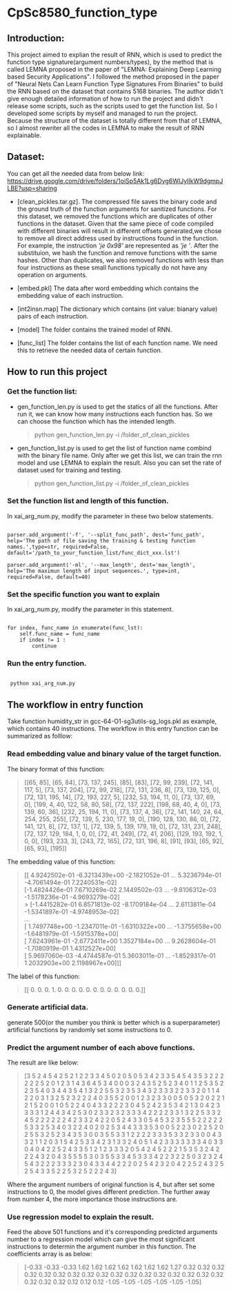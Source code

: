 # CpSc8580_function_type

## Introduction:

This project aimed to explian the result of RNN, which is used to predict the
function type signature(argument numbers/types), by the method that is called
LEMNA proposed in the paper of
"LEMNA: Explaining Deep Learning based Security Applications".
I followed the method proposed in the paper of "Neural Nets Can Learn Function Type Signatures From Binaries"
to build the RNN based on the dataset that contains 5168 binaries. The author
didn't give enough detailed information of how to run the project and didn't release some
scripts, such as the scripts used to get the function list.
So I developed some scripts by myself and managed to run the project. <br />
Because the structure of the dataset is totally different from that of LEMNA, so
I almost rewriter all the codes in LEMNA to make the result of RNN explainable.

## Dataset:

You can get all the needed data from below link:
https://drive.google.com/drive/folders/1oiSp5Ak1Lg6Dyg6WIJylIkW9dgmpJLBE?usp=sharing

- [clean_pickles.tar.gz]. The compressed file saves the binary code and the ground truth of the function arguments for sanitized functions. For this dataset, we removed the functions which are duplicates of other functions in the dataset. Given that the same piece of code compiled with different binaries will result in different offsets generated,we chose to remove all direct address used by instructions found in the function. For example, the instruction _'je 0x98'_ are represented as _'je '_. After the substituion, we hash the function and remove functions with the same hashes. Other than duplicates, we also removed functions with less than four instructions as these small functions typically do not have any operation on arguments.

- [embed.pkl] The data after word embedding which contains the embedding value
  of each instruction.

- [int2insn.map] The dictionary which contains (int value: bianary value) pairs
  of each instruction.

- [model] The folder contains the trained model of RNN.

- [func_list] The folder contains the list of each function name. We need this
  to retrieve the needed data of certain function.

## How to run this project

### Get the function list:

- gen_function_len.py is used to get the statics of all the functions. After
  run it, we can know how many instructions each function has. So we can choose
  the function which has the intended length.<br />

  > python gen_function_len.py -i /folder_of_clean_pickles

  <!-- > python gen_function_len.py -i /Users/tarus/OnlyInMac/dataset/eklavya/clean_pickles -->

- gen_function_list.py is used to get the list of function name combind with
  the binary file name. Only after we get this list, we can train the rnn model
  and use LEMNA to explain the result.
  Also you can set the rate of dataset used for training and testing.<br />
  > python gen_function_list.py -i /folder_of_clean_pickles
  <!-- > python gen_function_list.py -i /Users/tarus/OnlyInMac/dataset/eklavya/clean_pickles -->

### Set the function list and length of this function.

In xai_arg_num.py, modify the parameter in these two below statements.

<pre><code>
parser.add_argument('-f', '--split_func_path', dest='func_path', help='The path of file saving the training & testing function names.',type=str, required=False, default='/path_to_your_function_list/func_dict_xxx.lst')

parser.add_argument('-ml', '--max_length', dest='max_length', help='The maximun length of input sequences.', type=int, required=False, default=40)
</code></pre>

### Set the specific function you want to explain

In xai_arg_num.py, modify the parameter in this statement.

<pre><code>
for index, func_name in enumerate(func_lst):
    self.func_name = func_name
    if index != 1 :
        continue
</code></pre>

### Run the entry function.

<pre><code>
 python xai_arg_num.py
</code></pre>

## The workflow in entry function

Take function humidity_str in gcc-64-O1-sg3utils-sg_logs.pkl as example, which
contains 40 instructions.
The workflow in this entry function can be summarized as folllow:

### Read embedding value and binary value of the target function.

The binary format of this function:

> [[65, 85], [65, 84], [73, 137, 245], [85], [83], [72, 99, 239], [72, 141, 117, 5], [73, 137, 204], [72, 99, 218], [72, 131, 236, 8], [73, 139, 125, 0], [72, 131, 195, 14], [72, 193, 227, 5], [232, 53, 194, 11, 0], [73, 137, 69, 0], [199, 4, 40, 122, 58, 80, 58], [72, 137, 222], [198, 68, 40, 4, 0], [73, 139, 60, 36], [232, 25, 194, 11, 0], [73, 137, 4, 36], [72, 141, 140, 24, 64, 254, 255, 255], [72, 139, 5, 230, 177, 19, 0], [190, 128, 130, 86, 0], [72, 141, 121, 8], [72, 137, 1], [72, 139, 5, 139, 179, 19, 0], [72, 131, 231, 248], [72, 137, 129, 184, 1, 0, 0], [72, 41, 249], [72, 41, 206], [129, 193, 192, 1, 0, 0], [193, 233, 3], [243, 72, 165], [72, 131, 196, 8], [91], [93], [65, 92], [65, 93], [195]]

The embedding value of this function:

> [[ 4.9242502e-01 -6.3213439e+00 -2.1821052e-01 ... 5.3236794e-01 -4.7061494e-01 7.2240531e-02] <br /> [-1.4824426e-01 7.6710269e-02 2.1449502e-03 ... -9.8106312e-03 -1.5178236e-01 -4.9693279e-02]<br /> > [-1.4415282e-01 6.8571813e-02 -8.1709184e-04 ... 2.6113811e-04 -1.5341897e-01 -4.9748953e-02] <br />
> ...<br /> [ 1.7497748e+00 -1.2347011e-01 -1.6310322e+00 ... -1.3755658e+00 -1.6481979e-01 -1.5915378e+00]<br /> [ 7.6243961e-01 -2.6772411e+00 1.3527184e+00 ... 9.2628604e-01 -1.7080919e-01 1.4312527e+00] <br /> [ 5.9697060e-03 -4.4744587e-01 5.3603011e-01 ... -1.8529317e-01 1.2032903e+00 2.1198967e+00]]]

The label of this function:

> [[ 0. 0. 0. 1. 0. 0. 0. 0. 0. 0. 0. 0. 0. 0. 0. 0.]]

### Generate artificial data.

generate 500(or the number you think is better which is a superparameter) artificial functions by randomly set some instructions to 0.

### Predict the argument number of each above functions.

The result are like below:

> [3 5 2 4 5 4 2 5 2 1 2 2 3 3 4 5 0 2 0 5 0 5 3 4 2 3 3 5 4 5 4 3 5 3 2 2 2 2 2 2 5 2 0 1 2 3 1 4 3 6 4 5 3 4 0 0 0 3 2 4 3 5 2 5 2 3 4 0 1 1 2 5 3 5 2 2 3 5 4 0 3 4 4 3 5 4 1 3 2 2 5 5 3 2 3 5 3 4 3 2 3 3 3 2 2 3 3 2 0 1 1 4 2 2 0 3 1 3 2 5 2 3 2 2 2 4 0 3 5 5 2 0 0 1 2 3 2 3 3 0 0 5 0 5 3 2 0 2 2 1 2 1 5 2 0 0 1 0 5 2 2 4 0 4 3 3 2 2 2 3 0 4 5 2 4 2 3 5 3 4 2 1 3 0 4 2 3 3 3 3 1 2 4 4 3 4 2 5 3 0 2 3 3 2 3 2 3 3 3 4 2 2 2 2 3 3 1 3 2 2 5 3 3 2 4 5 2 2 2 2 2 2 4 2 3 3 2 4 2 2 0 5 2 4 3 3 0 5 4 5 3 2 3 5 5 5 2 2 2 2 2 5 3 3 2 5 3 4 0 3 2 2 4 0 2 0 2 5 3 4 4 3 3 3 5 3 0 0 5 2 2 3 0 2 2 5 2 0 2 5 5 3 2 5 2 3 4 3 5 3 0 0 3 5 5 3 3 1 2 2 2 2 3 3 3 5 3 3 2 3 3 0 0 4 3 3 2 1 1 2 0 3 1 5 4 2 5 3 3 4 2 3 1 3 3 2 4 0 5 1 4 2 3 3 3 3 3 3 3 4 0 3 3 0 4 0 4 2 2 5 2 4 3 3 5 1 2 1 2 3 3 3 2 0 5 4 2 4 5 2 2 2 1 5 3 5 3 2 4 2 2 2 4 3 2 0 4 3 5 5 5 5 3 0 3 5 5 3 3 4 5 3 3 3 4 2 2 3 2 2 5 0 3 2 3 2 4 5 4 3 2 2 2 3 3 3 2 3 0 4 3 3 4 4 2 2 2 0 2 5 4 2 3 2 0 4 2 2 5 2 4 3 2 5 2 5 4 3 3 5 2 2 5 3 2 5 2 2 2 4 3]

Where the argument numbers of original function is 4, but after set some
instructions to 0, the model gives different prediction. The further away from
number 4, the more importance those instructions are.

### Use regression model to explain the result.

Feed the above 501 functions and it's corresponding predicted arguments number
to a regression model which can give the most significant instructions to
determin the argument number in this function. The coefficients array is as below:

> [-0.33 -0.33 -0.33 1.62 1.62 1.62 1.62 1.62 1.62 1.62 1.27 0.32 0.32 0.32 0.32 0.32 0.32 0.32 0.32 0.32 0.32 0.32 0.32 0.32 0.32 0.32 0.32 0.32 0.32 0.32 0.32 0.12 0.12 0.12 -1.05 -1.05 -1.05 -1.05 -1.05 -1.05]
